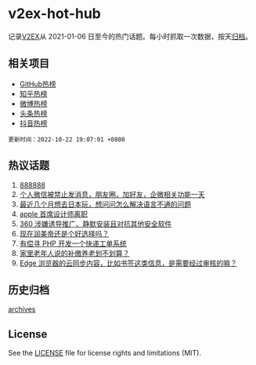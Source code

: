 # v2ex-hot-hub

 记录[V2EX](https://www.v2ex.com/)从 2021-01-06 日至今的热门话题。每小时抓取一次数据，按天[归档](archives)。
 
 ## 相关项目

- [GitHub热榜](https://github.com/snaildev/github-hot-hub)
- [知乎热榜](https://github.com/snaildev/zhihu-hot-hub)
- [微博热榜](https://github.com/snaildev/weibo-hot-hub)
- [头条热榜](https://github.com/snaildev/toutiao-hot-hub)
- [抖音热榜](https://github.com/snaildev/douyin-hot-hub)


 `更新时间：2022-10-22 19:07:01 +0800`

## 热议话题

1. [888888](https://www.v2ex.com/t/888888)
1. [个人微信被禁止发消息，朋友圈，加好友，企微相关功能一天](https://www.v2ex.com/t/888945)
1. [最近几个月想去日本玩，想问问怎么解决语言不通的问题](https://www.v2ex.com/t/888911)
1. [apple 首席设计师离职](https://www.v2ex.com/t/888845)
1. [360 涉嫌诱导推广、静默安装且对抗其他安全软件](https://www.v2ex.com/t/888856)
1. [现在润美帝还是个好选择吗？](https://www.v2ex.com/t/888948)
1. [有偿寻 PHP 开发一个快递工单系统](https://www.v2ex.com/t/888862)
1. [家里老年人说的补缴养老划不划算？](https://www.v2ex.com/t/888891)
1. [Edge 浏览器的云同步内容，比如书签这类信息，是需要经过审核的嘛？](https://www.v2ex.com/t/888896)

## 历史归档

[archives](archives)

## License

See the [LICENSE](LICENSE) file for license rights and limitations (MIT).
